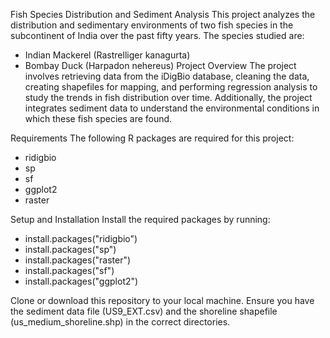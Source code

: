 Fish Species Distribution and Sediment Analysis
This project analyzes the distribution and sedimentary environments of two fish species in the subcontinent of India over the past fifty years. The species studied are:

- Indian Mackerel (Rastrelliger kanagurta)
- Bombay Duck (Harpadon nehereus)
Project Overview
The project involves retrieving data from the iDigBio database, cleaning the data, creating shapefiles for mapping, and performing regression analysis to study the trends in fish distribution over time. Additionally, the project integrates sediment data to understand the environmental conditions in which these fish species are found.

Requirements
The following R packages are required for this project:
- ridigbio
- sp
- sf
- ggplot2
- raster
  
Setup and Installation
Install the required packages by running:
- install.packages("ridigbio")
- install.packages("sp")
- install.packages("raster")
- install.packages("sf")
- install.packages("ggplot2")

Clone or download this repository to your local machine.
Ensure you have the sediment data file (US9_EXT.csv) and the shoreline shapefile (us_medium_shoreline.shp) in the correct directories.
